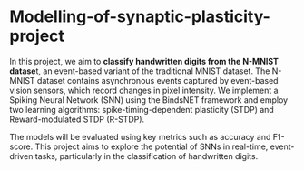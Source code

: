 # Modelling-of-synaptic-plasticity-project


In this project, we aim to **classify handwritten digits from the N-MNIST datase**t, an event-based variant of the traditional MNIST dataset. The N-MNIST dataset contains asynchronous events captured by event-based vision sensors, which record changes in pixel intensity. We implement a Spiking Neural Network (SNN) using the BindsNET framework and employ two learning algorithms: spike-timing-dependent plasticity (STDP) and Reward-modulated STDP (R-STDP).


The models will be evaluated using key metrics such as accuracy and F1-score. This project aims to explore the potential of SNNs in real-time, event-driven tasks, particularly in the classification of handwritten digits.
